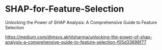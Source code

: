 # SHAP-for-Feature-Selection
Unlocking the Power of SHAP Analysis: A Comprehensive Guide to Feature Selection

https://medium.com/@msvs.akhilsharma/unlocking-the-power-of-shap-analysis-a-comprehensive-guide-to-feature-selection-f05d33698f77


